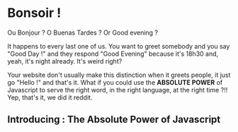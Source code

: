# Bonsoir !

Ou Bonjour ? O Buenas Tardes ? Or Good evening ?

It happens to every last one of us. You want to greet somebody and you say "Good Day !" and they respond "Good Evening" because it's 18h30 and, yeah, it's night already. It's weird right?

Your website don't usually make this distinction when it greets people, it just go "Hello !" and that's it. What if you could use the **ABSOLUTE POWER** of Javascript to serve the right word, in the right language, at the right time ?!! Yep, that's it, we did it reddit.

## Introducing : The Absolute Power of Javascript
